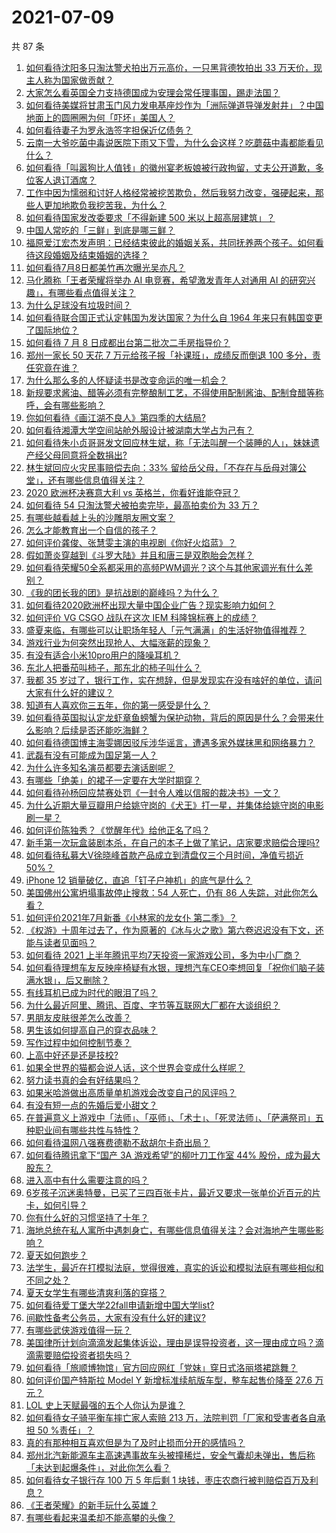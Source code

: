 # 2021-07-09

共 87 条

<!-- BEGIN -->
<!-- 最后更新时间 Fri Jul 09 2021 10:18:04 GMT+0800 (China Standard Time) -->

1. [如何看待沈阳多只淘汰警犬拍出万元高价，一只黑背德牧拍出 33
   万天价，现主人称为国家做贡献？](https://www.zhihu.com/question/470744876)
2. [大家怎么看英国全力支持德国成为安理会常任理事国，踢走法国？](https://www.zhihu.com/question/469971208)
3. [如何看待美媒将甘肃玉门风力发电基座炒作为「洲际弹道导弹发射井」？中国地面上的圆圈圈为何「吓坏」美国人？](https://www.zhihu.com/question/470699616)
4. [如何看待妻子为罗永浩签字担保近亿债务？](https://www.zhihu.com/question/470416301)
5. [云南一大爷吃菌中毒说医院下雨又下雪，为什么会这样？吃蘑菇中毒都能看见什么？](https://www.zhihu.com/question/468729753)
6. [如何看待「叫嚣狗比人值钱」的徽州宴老板娘被行政拘留，丈夫公开道歉，多位客人退订酒席？](https://www.zhihu.com/question/470671135)
7. [工作中因为懦弱和讨好人格经常被挖苦欺负，然后我努力改变，强硬起来，那些人更加地欺负我挖苦我，为什么？](https://www.zhihu.com/question/465601275)
8. [如何看待国家发改委要求「不得新建 500 米以上超高层建筑」？](https://www.zhihu.com/question/470500743)
9. [中国人常吃的「三鲜」到底是哪三鲜？](https://www.zhihu.com/question/22874325)
10. [福原爱江宏杰发声明：已经结束彼此的婚姻关系，共同抚养两个孩子。如何看待这段婚姻及结束婚姻的选择？](https://www.zhihu.com/question/470949555)
11. [如何看待7月8日都美竹再次曝光吴亦凡？](https://www.zhihu.com/question/470964638)
12. [马化腾称「王者荣耀将举办 AI 电竞赛，希望激发青年人对通用 AI
    的研究兴趣」，有哪些看点值得关注？](https://www.zhihu.com/question/470876217)
13. [为什么足球没有垃圾时间？](https://www.zhihu.com/question/469925636)
14. [如何看待联合国正式认定韩国为发达国家？为什么自 1964
    年来只有韩国变更了国际地位？](https://www.zhihu.com/question/470577824)
15. [如何看待 7 月 8 日成都出台第二批次二手房指导价？](https://www.zhihu.com/question/470893877)
16. [郑州一家长 50 天花 7 万元给孩子报「补课班」，成绩反而倒退 100
    多分，责任究竟在谁？](https://www.zhihu.com/question/470924203)
17. [为什么那么多的人怀疑读书是改变命运的唯一机会？](https://www.zhihu.com/question/464248567)
18. [新规要求酱油、醋等必须有完整酿制工艺，不得使用配制酱油、配制食醋等称呼，会有哪些影响？](https://www.zhihu.com/question/469064611)
19. [你如何看待《画江湖不良人》第四季的大结局?](https://www.zhihu.com/question/470866019)
20. [如何看待湘潭大学空间站舱外服设计被湖南大学占为己有？](https://www.zhihu.com/question/470753814)
21. [如何看待朱小贞哥哥发文回应林生斌，称「无法叫醒一个装睡的人」，妹妹遗产经父母同意将全数捐出?](https://www.zhihu.com/question/470995271)
22. [林生斌回应火灾民事赔偿去向：33%
    留给岳父母，「不存在与岳母对簿公堂」，还有哪些信息值得关注？](https://www.zhihu.com/question/470947046)
23. [2020 欧洲杯决赛意大利 vs 英格兰，你看好谁能夺冠？](https://www.zhihu.com/question/470795363)
24. [如何看待 54 只淘汰警犬被拍卖完毕，最高拍卖价为 33 万？](https://www.zhihu.com/question/470711293)
25. [有哪些越看越上头的沙雕朋友圈文案？](https://www.zhihu.com/question/470436466)
26. [怎么才能教育出一个自信的孩子？](https://www.zhihu.com/question/436119718)
27. [如何评价龚俊、张慧雯主演的电视剧《你好火焰蓝》？](https://www.zhihu.com/question/470093053)
28. [假如萧炎穿越到《斗罗大陆》并且和唐三是双胞胎会怎样？](https://www.zhihu.com/question/462157366)
29. [如何看待荣耀50全系都采用的高频PWM调光？这个与其他家调光有什么差别？](https://www.zhihu.com/question/470901303)
30. [《我的团长我的团》是抗战剧的巅峰吗？为什么？](https://www.zhihu.com/question/469818261)
31. [如何看待2020欧洲杯出现大量中国企业广告？现实影响力如何？](https://www.zhihu.com/question/470706106)
32. [如何评价 VG CSGO 战队在这次 IEM
    科隆锦标赛上的成绩？](https://www.zhihu.com/question/470734770)
33. [盛夏来临，有哪些可以让职场年轻人「元气满满」的生活好物值得推荐？](https://www.zhihu.com/question/470911340)
34. [游戏行业为何突然出现抢人、大幅涨薪的现象？](https://www.zhihu.com/question/468141499)
35. [有没有适合小米10pro用户的降噪耳机？](https://www.zhihu.com/question/461323088)
36. [东北人把番茄叫柿子，那东北的柿子叫什么？](https://www.zhihu.com/question/459057274)
37. [我都 35
    岁过了，银行工作，实在想辞，但是发现实在没有啥好的单位，请问大家有什么好的建议？](https://www.zhihu.com/question/463128218)
38. [知道有人喜欢你三五年，你的第一感受是什么？](https://www.zhihu.com/question/470307831)
39. [如何看待英国拟认定龙虾章鱼螃蟹为保护动物，背后的原因是什么？会带来什么影响？后续是否还能吃海鲜？](https://www.zhihu.com/question/470831254)
40. [如何看待德国博主海雯娜因驳斥涉华谣言，遭遇多家外媒抹黑和网络暴力？](https://www.zhihu.com/question/470651162)
41. [武磊有没有可能成为国足第一人？](https://www.zhihu.com/question/468428816)
42. [为什么许多知名演员都要去演话剧呢？](https://www.zhihu.com/question/306573807)
43. [有哪些「绝美」的裙子一定要在大学时期穿？](https://www.zhihu.com/question/467045821)
44. [如何看待孙杨回应禁赛处罚《一封令人难以信服的裁决书》一文？](https://www.zhihu.com/question/470784413)
45. [为什么近期大量豆瓣用户给姚守岗的《犬王》打一星，并集体给姚守岗的电影刷一星？](https://www.zhihu.com/question/470166955)
46. [如何评价陈独秀？《觉醒年代》给他正名了吗？](https://www.zhihu.com/question/464396867)
47. [新手第一次玩盒装剧本杀，在自己的本子上做了笔记，店家要求赔偿合理吗?](https://www.zhihu.com/question/470003546)
48. [如何看待私募大V徐晓峰首款产品成立到清盘仅三个月时间，净值亏损近
    50%？](https://www.zhihu.com/question/470665476)
49. [iPhone 12 销量破亿，直追「钉子户神机」的底气是什么？](https://www.zhihu.com/question/469976462)
50. [美国佛州公寓坍塌事故停止搜救：54 人死亡，仍有 86
    人失踪，对此你怎么看？](https://www.zhihu.com/question/470820913)
51. [如何评价2021年7月新番《小林家的龙女仆 第二季》？](https://www.zhihu.com/question/467201749)
52. [《权游》十周年过去了，作为原著的《冰与火之歌》第六卷迟迟没有下文，还能与读者见面吗？](https://www.zhihu.com/question/460647766)
53. [如何看待 2021
    上半年腾讯平均7天投资一家游戏公司，多为中小厂商？](https://www.zhihu.com/question/470225729)
54. [如何看待理想车友反映座椅疑有水银，理想汽车CEO李想回复「祝你们脑子装满水银」，后又删除？](https://www.zhihu.com/question/470245809)
55. [有线耳机已成为时代的眼泪了吗？](https://www.zhihu.com/question/469440223)
56. [为什么最近阿里、腾讯、百度、字节等互联网大厂都在大谈组织？](https://www.zhihu.com/question/470739484)
57. [男朋友皮肤很差怎么改善？](https://www.zhihu.com/question/450246545)
58. [男生该如何提高自己的穿衣品味？](https://www.zhihu.com/question/316772639)
59. [写作过程中如何控制节奏？](https://www.zhihu.com/question/22576459)
60. [上高中好还是还是技校?](https://www.zhihu.com/question/470216105)
61. [如果全世界的猫都会说人话，这个世界会变成什么样呢？](https://www.zhihu.com/question/470405386)
62. [努力读书真的会有好结果吗？](https://www.zhihu.com/question/464438743)
63. [如果米哈游做出高质量单机游戏会改变自己的风评吗？](https://www.zhihu.com/question/470139464)
64. [有没有短一点的先婚后爱小甜文？](https://www.zhihu.com/question/425137776)
65. [在普遍意义上游戏中「法师」、「巫师」、「术士」、「死灵法师」、「萨满祭司」五种职业间有哪些共性与特性？](https://www.zhihu.com/question/25585026)
66. [如何看待温网八强赛费德勒不敌胡尔卡奇出局？](https://www.zhihu.com/question/470785647)
67. [如何看待腾讯拿下“国产 3A 游戏希望”的柳叶刀工作室 44%
    股份，成为最大股东？](https://www.zhihu.com/question/470251383)
68. [进入高中有什么需要注意的吗？](https://www.zhihu.com/question/470215566)
69. [6岁孩子沉迷奥特曼，已买了三四百张卡片，最近又要求一张单价近百元的片卡，如何引导？](https://www.zhihu.com/question/470324621)
70. [你有什么好的习惯坚持了十年？](https://www.zhihu.com/question/453783511)
71. [海地总统在私人寓所中遇刺身亡，有哪些信息值得关注？会对海地产生哪些影响？](https://www.zhihu.com/question/470711943)
72. [夏天如何跑步？](https://www.zhihu.com/question/324852600)
73. [法学生，最近在打模拟法庭，觉得很难，真实的诉讼和模拟法庭有哪些相似和不同之处？](https://www.zhihu.com/question/460885189)
74. [夏天女学生有哪些清爽利落的穿搭？](https://www.zhihu.com/question/395417374)
75. [如何看待爱丁堡大学22fall申请新增中国大学list?](https://www.zhihu.com/question/470776808)
76. [间歇性备考公务员，大家有没有什么好的建议?](https://www.zhihu.com/question/469998559)
77. [有哪些武侠游戏值得一玩？](https://www.zhihu.com/question/33335885)
78. [美国律所计划向滴滴发起集体诉讼，理由是误导投资者，这一理由成立吗？滴滴需要赔偿投资者损失吗？](https://www.zhihu.com/question/470474222)
79. [如何看待「旅顺博物馆」官方回应网红「党妹」穿日式洛丽塔裙跳舞？](https://www.zhihu.com/question/470365349)
80. [如何评价国产特斯拉 Model Y 新增标准续航版车型，整车起售价降至 27.6
    万元？](https://www.zhihu.com/question/470843237)
81. [LOL 史上天赋最强的五个人你认为是谁？](https://www.zhihu.com/question/468616877)
82. [如何看待女子骑平衡车摔亡家人索赔 213 万，法院判罚「厂家和受害者各自承担 50
    %责任」？](https://www.zhihu.com/question/470594828)
83. [真的有那种相互喜欢但是为了及时止损而分开的感情吗？](https://www.zhihu.com/question/423434356)
84. [郑州北汽新能源车主高速遇事故车头被撞稀烂，安全气囊却未弹出，售后称「未达到起爆条件」，对此你怎么看？](https://www.zhihu.com/question/470624036)
85. [如何看待女子银行存 100 万 5 年后剩 1
    块钱，枣庄农商行被判赔偿百万及利息？](https://www.zhihu.com/question/470516692)
86. [《王者荣耀》的新手玩什么英雄？](https://www.zhihu.com/question/465554551)
87. [有哪些看起来温柔却不能高攀的头像？](https://www.zhihu.com/question/437369852)

<!-- END -->
